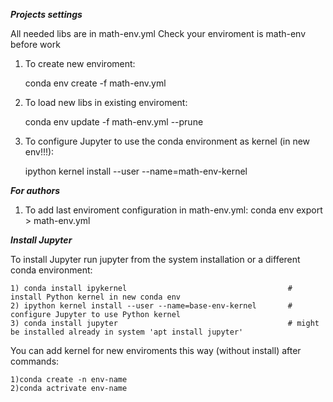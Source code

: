 ***Projects settings***

All needed libs are in math-env.yml
Check your enviroment is math-env before work

1) To create new enviroment:

    conda env create -f math-env.yml

2) To load new libs in existing enviroment:

    conda env update -f math-env.yml --prune

3) To configure Jupyter to use the conda environment as kernel (in new env!!!):

    ipython kernel install --user --name=math-env-kernel

***For authors***

1) To add last enviroment configuration in math-env.yml:
    conda env export > math-env.yml

***Install Jupyter***

To install Jupyter run jupyter from the system installation or a different conda environment:

    1) conda install ipykernel                                    # install Python kernel in new conda env
    2) ipython kernel install --user --name=base-env-kernel       # configure Jupyter to use Python kernel
    3) conda install jupyter                                      # might be installed already in system 'apt install jupyter'

You can add kernel for new enviroments this way (without install) after commands:

    1)conda create -n env-name
    2)conda actrivate env-name